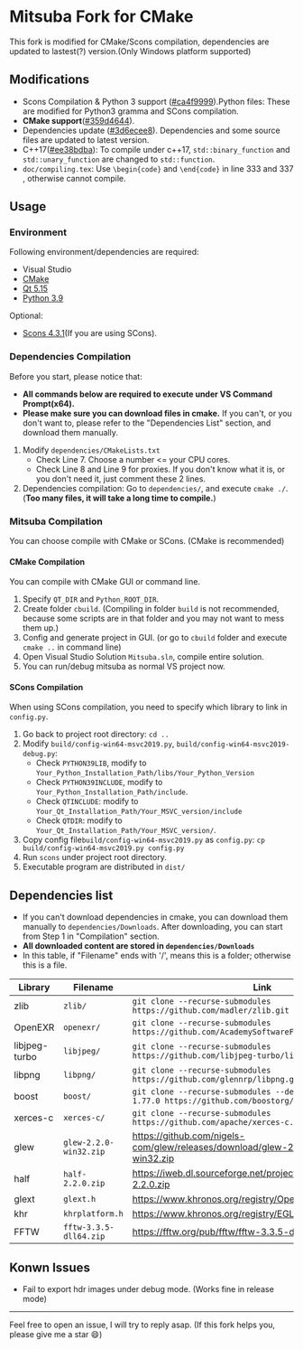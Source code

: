 Mitsuba Fork for CMake
===================================

This fork is modified for CMake/Scons compilation, dependencies are updated to lastest(?) version.(Only Windows platform supported)

## Modifications
 - Scons Compilation & Python 3 support ([#ca4f9999](https://github.com/VicentChen/mitsuba/commit/ca4f99998dc15e56b042192b5ce2df746dba7214)).Python files: These are modified for Python3 gramma and SCons compilation.
 - **CMake support**([#359d4644](https://github.com/VicentChen/mitsuba/commit/359d4644cdfc926bbb0d2a54a0813bab3826e9da)).
 - Dependencies update ([#3d6ecee8](https://github.com/VicentChen/mitsuba/commit/3d6ecee82bb29112c13658a9ee9eb06ceb500341)). Dependencies and some source files are updated to latest version.
 - C++17([#ee38bdba](https://github.com/VicentChen/mitsuba/commit/ee38bdba421548bca706d843a53956714f242763)): To compile under c++17, `std::binary_function` and `std::unary_function` are changed to `std::function`.
 - `doc/compiling.tex`: Use `\begin{code}` and `\end{code}` in line 333 and 337 , otherwise cannot compile.

## Usage

### Environment
Following environment/dependencies are required:
 - Visual Studio
 - [CMake](https://cmake.org/download/)
 - [Qt 5.15](https://www.qt.io/download-qt-installer)
 - [Python 3.9](https://www.python.org/)

Optional:
 - [Scons 4.3.1](https://pypi.org/project/SCons/)(If you are using SCons).

### Dependencies Compilation
Before you start, please notice that:
 - **All commands below are required to execute under VS Command Prompt(x64).**
 - **Please make sure you can download files in cmake.** If you can't, or you don't want to, please refer to the "Dependencies List" section, and download them manually.

1. Modify `dependencies/CMakeLists.txt`
	- Check Line 7. Choose a number <= your CPU cores.
	- Check Line 8 and Line 9 for proxies. If you don't know what it is, or you don't need it, just comment these 2 lines.
2. Dependencies compilation: Go to `dependencies/`, and execute `cmake ./`. (**Too many files, it will take a long time to compile.**)

### Mitsuba Compilation

You can choose compile with CMake or SCons. (CMake is recommended)

#### CMake Compilation
You can compile with CMake GUI or command line.

1. Specify `QT_DIR` and `Python_ROOT_DIR`.
2. Create folder `cbuild`. (Compiling in folder `build` is not recommended, because some scripts are in that folder and you may not want to mess them up.)
3. Config and generate project in GUI. (or go to `cbuild` folder and execute `cmake ..` in command line)
4. Open Visual Studio Solution `Mitsuba.sln`, compile entire solution.
5. You can run/debug mitsuba as normal VS project now.

#### SCons Compilation
When using SCons compilation, you need to specify which library to link in `config.py`.

1. Go back to project root directory: `cd ..`
2. Modify `build/config-win64-msvc2019.py`, `build/config-win64-msvc2019-debug.py`:
	- Check `PYTHON39LIB`, modify to `Your_Python_Installation_Path/libs/Your_Python_Version`
	- Check `PYTHON39INCLUDE`, modify to `Your_Python_Installation_Path/include`.
	- Check `QTINCLUDE`: modify to `Your_Qt_Installation_Path/Your_MSVC_version/include`
	- Check `QTDIR`: modify to `Your_Qt_Installation_Path/Your_MSVC_version/`.
3. Copy config file`build/config-win64-msvc2019.py` as `config.py`: `cp build/config-win64-msvc2019.py config.py`
4. Run `scons` under project root directory.
5. Executable program are distributed in `dist/`

## Dependencies list

 - If you can't download dependencies in cmake, you can download them manually to `dependencies/Downloads`. After downloading, you can start from Step 1 in "Compilation" section.
 - **All downloaded content are stored in `dependencies/Downloads`**
 - In this table, if "Filename" ends with '/', means this is a folder; otherwise this is a file.

| Library | Filename | Link |
| ------- | -------  | ---- |
| zlib | `zlib/` | `git clone --recurse-submodules https://github.com/madler/zlib.git` |
| OpenEXR | `openexr/` | `git clone --recurse-submodules https://github.com/AcademySoftwareFoundation/openexr.git` |
| libjpeg-turbo | `libjpeg/` | `git clone --recurse-submodules https://github.com/libjpeg-turbo/libjpeg-turbo.git` |
| libpng | `libpng/` | `git clone --recurse-submodules https://github.com/glennrp/libpng.git` |
| boost | `boost/` | `git clone --recurse-submodules --depth=1 --branch=boost-1.77.0 https://github.com/boostorg/boost.git`
| xerces-c | `xerces-c/` | `git clone --recurse-submodules https://github.com/apache/xerces-c.git` |
| glew | `glew-2.2.0-win32.zip` | https://github.com/nigels-com/glew/releases/download/glew-2.2.0/glew-2.2.0-win32.zip |
| half | `half-2.2.0.zip` | https://iweb.dl.sourceforge.net/project/half/half/2.2.0/half-2.2.0.zip |
| glext | `glext.h` | https://www.khronos.org/registry/OpenGL/api/GL/glext.h |
| khr | `khrplatform.h` | https://www.khronos.org/registry/EGL/api/KHR/khrplatform.h |
| FFTW | `fftw-3.3.5-dll64.zip` | https://fftw.org/pub/fftw/fftw-3.3.5-dll64.zip |

## Konwn Issues
 - Fail to export hdr images under debug mode. (Works fine in release mode)

---

Feel free to open an issue, I will try to reply asap. (If this fork helps you, please give me a star :smile:)
